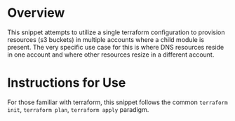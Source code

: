 # Overview

This snippet attempts to utilize a single terraform configuration to provision resources (s3 buckets) in multiple accounts where a child module is present. The very specific use case for this is where DNS resources reside in one account and where other resources resize in a different account.

# Instructions for Use

For those familiar with terraform, this snippet follows the common `terraform init`, `terraform plan`, `terraform apply` paradigm.
